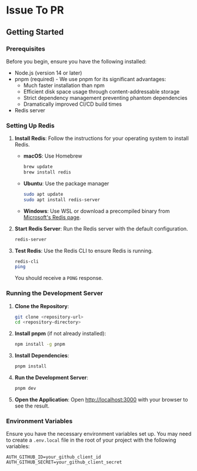 # Issue To PR

## Getting Started

### Prerequisites

Before you begin, ensure you have the following installed:

- Node.js (version 14 or later)
- pnpm (required) - We use pnpm for its significant advantages:
  - Much faster installation than npm
  - Efficient disk space usage through content-addressable storage
  - Strict dependency management preventing phantom dependencies
  - Dramatically improved CI/CD build times
- Redis server

### Setting Up Redis

1. **Install Redis**: Follow the instructions for your operating system to install Redis.

   - **macOS**: Use Homebrew

     ```bash
     brew update
     brew install redis
     ```

   - **Ubuntu**: Use the package manager

     ```bash
     sudo apt update
     sudo apt install redis-server

     ```

   - **Windows**: Use WSL or download a precompiled binary from [Microsoft's Redis page](https://github.com/microsoftarchive/redis/releases).

2. **Start Redis Server**: Run the Redis server with the default configuration.

   ```bash
   redis-server
   ```

3. **Test Redis**: Use the Redis CLI to ensure Redis is running.
   ```bash
   redis-cli
   ping
   ```
   You should receive a `PONG` response.

### Running the Development Server

1. **Clone the Repository**:

   ```bash
   git clone <repository-url>
   cd <repository-directory>
   ```

2. **Install pnpm** (if not already installed):

   ```bash
   npm install -g pnpm
   ```

3. **Install Dependencies**:

   ```bash
   pnpm install
   ```

4. **Run the Development Server**:

   ```bash
   pnpm dev
   ```

5. **Open the Application**: Open [http://localhost:3000](http://localhost:3000) with your browser to see the result.

### Environment Variables

Ensure you have the necessary environment variables set up. You may need to create a `.env.local` file in the root of your project with the following variables:

```
AUTH_GITHUB_ID=your_github_client_id
AUTH_GITHUB_SECRET=your_github_client_secret
```
